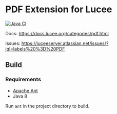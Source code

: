 # PDF Extension for Lucee

[![Java CI](https://github.com/lucee/extension-pdf/actions/workflows/main.yml/badge.svg)](https://github.com/lucee/extension-pdf/actions/workflows/main.yml)

Docs: https://docs.lucee.org/categories/pdf.html

Issues: https://luceeserver.atlassian.net/issues/?jql=labels%20%3D%20PDF


## Build

### Requirements
* [Apache Ant](https://ant.apache.org/)
* Java 8

Run `ant` in the project directory to build.
